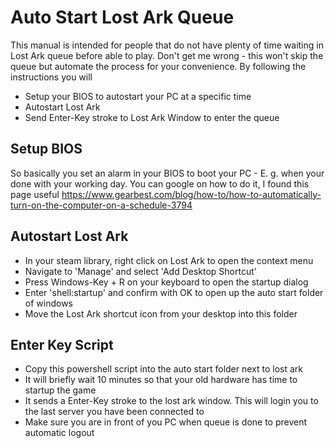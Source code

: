 # Auto Start Lost Ark Queue

This manual is intended for people that do not have plenty of time waiting in Lost Ark queue before able to play. Don't get me wrong - this won't skip the queue but automate 
the process for your convenience. By following the instructions you will

- Setup your BIOS to autostart your PC at a specific time
- Autostart Lost Ark
- Send Enter-Key stroke to Lost Ark Window to enter the queue


## Setup BIOS

So basically you set an alarm in your BIOS to boot your PC - E. g. when your done with your working day. You can google on how to do it, I found this page useful
https://www.gearbest.com/blog/how-to/how-to-automatically-turn-on-the-computer-on-a-schedule-3794

## Autostart Lost Ark

- In your steam library, right click on Lost Ark to open the context menu
- Navigate to 'Manage' and select 'Add Desktop Shortcut'
- Press Windows-Key + R on your keyboard to open the startup dialog
- Enter 'shell:startup' and confirm with OK to open up the auto start folder of windows
- Move the Lost Ark shortcut icon from your desktop into this folder

## Enter Key Script

- Copy this powershell script into the auto start folder next to lost ark
- It will briefly wait 10 minutes so that your old hardware has time to startup the game
- It sends a Enter-Key stroke to the lost ark window. This will login you to the last server you have been connected to
- Make sure you are in front of you PC when queue is done to prevent automatic logout
